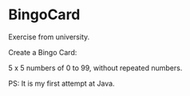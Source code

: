 # BingoCard
Exercise from university.

Create a Bingo Card:

5 x 5 numbers of 0 to 99, without repeated numbers.

PS: It is my first attempt at Java.
